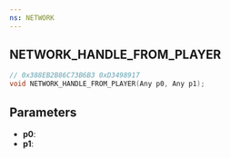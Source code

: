 ```yaml
---
ns: NETWORK
---
```

## NETWORK_HANDLE_FROM_PLAYER

```c
// 0x388EB2B86C73B6B3 0xD3498917
void NETWORK_HANDLE_FROM_PLAYER(Any p0, Any p1);
```

## Parameters
* **p0**:
* **p1**:
